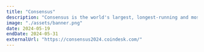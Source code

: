 ```yaml
---
title: "Consensus"
description: "Consensus is the world's largest, longest-running and most influential gathering that brings together all sides of the cryptocurrency, blockchain and Web3 community."
image: "./assets/banner.png"
date: 2024-05-19
endDate: 2024-05-31
externalUrl: "https://consensus2024.coindesk.com/"
---
```

